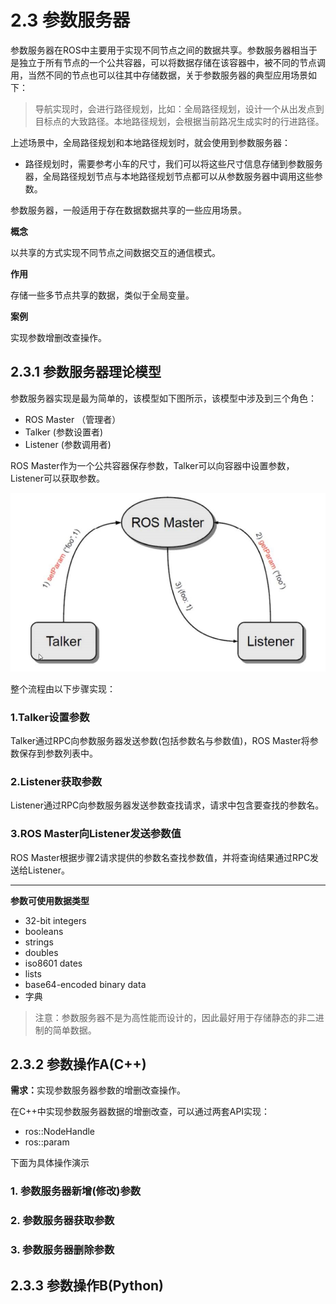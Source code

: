 # 2.3 参数服务器

参数服务器在ROS中主要用于实现不同节点之间的数据共享。参数服务器相当于是独立于所有节点的一个公共容器，可以将数据存储在该容器中，被不同的节点调用，当然不同的节点也可以往其中存储数据，关于参数服务器的典型应用场景如下：

>导航实现时，会进行路径规划，比如：全局路径规划，设计一个从出发点到目标点的大致路径。本地路径规划，会根据当前路况生成实时的行进路径。

上述场景中，全局路径规划和本地路径规划时，就会使用到参数服务器：

- 路径规划时，需要参考小车的尺寸，我们可以将这些尺寸信息存储到参数服务器，全局路径规划节点与本地路径规划节点都可以从参数服务器中调用这些参数。

参数服务器，一般适用于存在数据数据共享的一些应用场景。

<B>概念</B>

以共享的方式实现不同节点之间数据交互的通信模式。

<B>作用</B>

存储一些多节点共享的数据，类似于全局变量。

<B>案例</B>

实现参数增删改查操作。

## 2.3.1 参数服务器理论模型

参数服务器实现是最为简单的，该模型如下图所示，该模型中涉及到三个角色：

- ROS Master （管理者）
- Talker (参数设置者)
- Listener (参数调用者)

ROS Master作为一个公共容器保存参数，Talker可以向容器中设置参数，Listener可以获取参数。

<div align=center>
    <img src="./image/03ROS通信机制03_参数服务器.jpg" />
</div>

整个流程由以下步骤实现：

### 1.Talker设置参数

Talker通过RPC向参数服务器发送参数(包括参数名与参数值)，ROS Master将参数保存到参数列表中。

### 2.Listener获取参数

Listener通过RPC向参数服务器发送参数查找请求，请求中包含要查找的参数名。

### 3.ROS Master向Listener发送参数值

ROS Master根据步骤2请求提供的参数名查找参数值，并将查询结果通过RPC发送给Listener。

---

<B>参数可使用数据类型</B>

- 32-bit integers
- booleans
- strings
- doubles
- iso8601 dates
- lists
- base64-encoded binary data
- 字典

>注意：参数服务器不是为高性能而设计的，因此最好用于存储静态的非二进制的简单数据。

## 2.3.2 参数操作A(C++)

<B>需求：</B>实现参数服务器参数的增删改查操作。

在C++中实现参数服务器数据的增删改查，可以通过两套API实现：

- ros::NodeHandle
- ros::param

下面为具体操作演示

### 1. 参数服务器新增(修改)参数

### 2. 参数服务器获取参数

### 3. 参数服务器删除参数


## 2.3.3 参数操作B(Python)